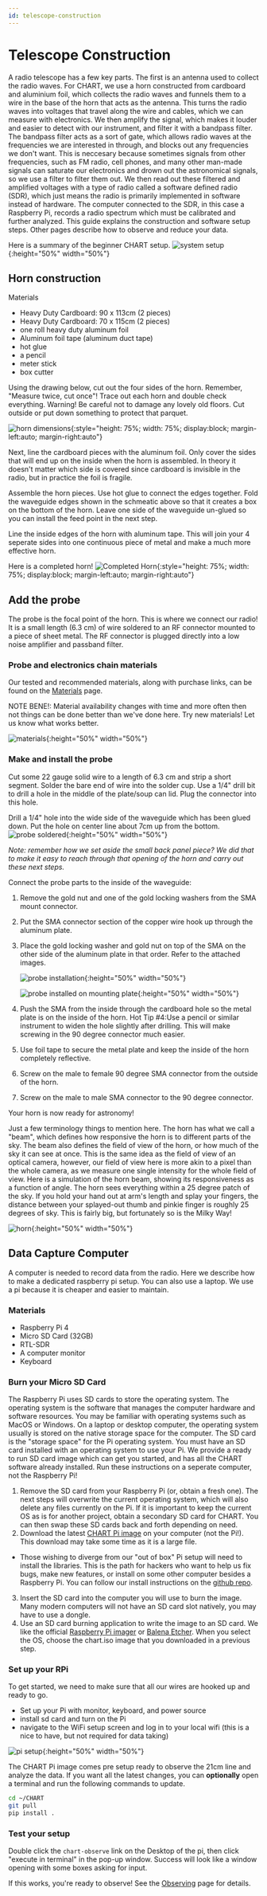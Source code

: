```yaml
---
id: telescope-construction
---
```

Telescope Construction
=====
A radio telescope has a few key parts. The first is an antenna used to collect the radio waves. For CHART, we use a horn constructed from cardboard and aluminium foil, which collects the radio waves and funnels them to a wire in the base of the horn that acts as the antenna. This turns the radio waves into voltages that travel along the wire and cables, which we can measure with electronics. We then amplify the signal, which makes it louder and easier to detect with our instrument, and filter it with a bandpass filter. The bandpass filter acts as a sort of gate, which allows radio waves at the frequencies we are interested in through, and blocks out any frequencies we don't want. This is neccesary because sometimes signals from other frequencies, such as FM radio, cell phones, and many other man-made signals can saturate our electronics and drown out the astronomical signals, so we use a filter to filter them out. We then read out these filtered and amplified voltages with a type of radio called a software defined radio (SDR), which just means the radio is primarily implemented in software instead of hardware. The computer connected to the SDR, in this case a Raspberry Pi, records a radio spectrum which must be calibrated and further analyzed. This guide explains the construction and software setup steps.  Other pages describe how to observe and reduce your data.


Here is a summary of the beginner CHART setup.
![system setup](assets/new_tele_hook_up.png){:height="50%" width="50%"}


## Horn construction
Materials
 - Heavy Duty Cardboard: 90 x 113cm (2 pieces)
 - Heavy Duty Cardboard: 70 x 115cm (2 pieces)
 - one roll heavy duty aluminum foil
 - Aluminum foil tape (aluminum duct tape)
 - hot glue
 - a pencil
 - meter stick
 - box cutter

Using the drawing below, cut out the four sides of the horn. Remember, "Measure twice, cut once"! Trace out each horn
and double check everything. Warning! Be careful not to damage any lovely old floors. Cut outside or put down something
to protect that parquet.


![horn dimensions](assets/horn_dimensions.jpg){:style="height: 75%; width: 75%; display:block; margin-left:auto; margin-right:auto"}

Next, line the cardboard pieces with the aluminum foil. Only cover the sides that will end up on the inside when the
horn is assembled. In theory it doesn't matter which
side is covered since cardboard is invisible in the radio, but in practice the foil is fragile.

Assemble the horn pieces. Use hot glue to connect the edges together. Fold the waveguide edges shown in the schmeatic
above so that it creates a box on the bottom of the horn. Leave one side of the waveguide un-glued so you can install the feed point in the next step.

Line the inside edges of the horn with aluminum tape. This will join your 4 seperate sides into one continuous piece of
metal and make a much more effective horn.

Here is a completed horn!
![Completed Horn](assets/chart.png){:style="height: 75%; width: 75%; display:block; margin-left:auto; margin-right:auto"}

## Add the probe
The probe is the focal point of the horn. This is where we connect our radio!  It is a small length (6.3 cm) of wire soldered to an RF
connector mounted to a piece of sheet metal. The RF connector is plugged directly into a low noise amplifier and
passband filter.

### Probe and electronics chain materials
Our tested and recommended materials, along with purchase links, can be found on the [Materials](materials.html) page.

NOTE BENE!: Material availability changes with time and more often then not things can be done better than we've done
here.  Try new materials! Let us know what works better.

![materials](assets/materials.png){:height="50%" width="50%"}

### Make and install the probe
Cut some 22 gauge solid wire to a length of 6.3 cm and strip a short segment. Solder the bare end of wire into the solder cup.
Use a 1/4" drill bit to drill a hole in the middle of the plate/soup can lid. Plug the connector into this hole.

 Drill a
1/4" hole into the wide side of the waveguide which has been glued down. Put the hole on center line about 7cm up from
the bottom.
![probe soldered](assets/solder.png){:height="50%" width="50%"}

*Note: remember how we set aside the small back panel piece? We did that to make it easy to reach through that opening
of the horn and carry out these next steps.*




Connect the probe parts to the inside of the waveguide:

1. Remove the gold nut and one of the gold locking washers from the SMA mount connector.
1. Put the SMA connector section of the copper wire hook up through the aluminum plate.
1. Place the gold locking washer and gold nut on top of the SMA on the other side of the aluminum plate in that order.
Refer to the attached images.

   ![probe installation](assets/metal_visual_aide.png){:height="50%" width="50%"}


   ![probe installed on mounting plate](assets/bottom_of_plate.png){:height="50%" width="50%"}

4. Push the SMA from the inside through the cardboard hole so the metal plate is on the inside of the horn.
Hot Tip #4:Use a pencil or similar instrument to widen the hole slightly after drilling. This will make screwing in the 90 degree connector much easier.
5. Use foil tape to secure the metal plate and keep the inside of the horn completely reflective.
6. Screw on the male to female 90 degree SMA connector from the outside of the horn.
7. Screw on the male to male SMA connector to the 90 degree connector.

Your horn is now ready for astronomy!

Just a few terminology things to mention here. The horn has what we call a "beam", which defines how responsive the horn is to different parts of the sky. The beam also defines the field of view of the horn, or how much of the sky it can see at once. This is the same idea as the field of view of an optical camera, however, our field of view here is more akin to a pixel than the whole camera, as we measure one single intensity for the whole field of view. Here is a simulation of the horn beam, showing its responsiveness as a function of angle. The horn sees everything within a 25 degree patch of the sky.  If you hold your hand out at arm's length and splay your fingers, the distance between your splayed-out thumb and pinkie finger is roughly 25 degrees of sky. This is fairly big, but fortunately so is the Milky Way!

![horn](assets/opt_horn.png){:height="50%" width="50%"}


## Data Capture Computer

A computer is needed to record data from the radio.  Here we describe how to make a dedicated raspberry pi setup. You
can also use a laptop. We use a pi because it is cheaper and easier to maintain.



### Materials
 - Raspberry Pi 4
 - Micro SD Card (32GB)
 - RTL-SDR
 - A computer monitor
 - Keyboard



### Burn your Micro SD Card
The Raspberry Pi uses SD cards to store the operating system. The operating system is the software that manages the computer hardware and software resources. You may be familiar with operating systems such as MacOS or Windows. On a laptop or desktop computer, the operating system usually is stored on the native storage space for the computer. The SD card is the "storage space" for the Pi operating system. You must have an SD card installed with an operating system to use your Pi. We provide a ready to run SD card image which can get you started, and has all the CHART software already installed. Run these instructions on a seperate computer, not the Raspberry Pi!

1. Remove the SD card from your Raspberry Pi (or, obtain a fresh one). The next steps will overwrite the current operating system, which will also delete any files currently on the Pi. If it is important to keep the current OS as is for another project, obtain a secondary SD card for CHART. You can then swap these SD cards back and forth depending on need.
2. Download the latest [CHART Pi image](https://galileo.sese.asu.edu/chart/) on your computer (not the Pi!). This download may take some time as it is a large file. 
  - Those wishing to diverge from our "out of box" Pi setup will need to install the libraries. This is the path for hackers who want to help us fix bugs, make new features, or install on some other computer besides a Raspberry Pi. You can follow our install instructions on the [github repo](https://github.com/astrochart/CHART).
3. Insert the SD card into the computer you will use to burn the image. Many modern computers will not have an SD card slot natively, you may have to use a dongle. 
4. Use an SD card burning application to write the image to an SD card. We like the official [Raspberry Pi imager](https://www.raspberrypi.com/software/) or [Balena Etcher](https://etcher.balena.io/). When you select the OS, choose the chart.iso image that you downloaded in a previous step. 

### Set up your RPi
To get started, we need to make sure that all our wires are hooked up and ready to go.

 - Set up your Pi with monitor, keyboard, and power source
 - install sd card and turn on the Pi
 - navigate to the WiFi setup screen and log in to your local wifi (this is a nice to have, but not required for data
   taking)

![pi setup](assets/rasp_set_up.jpeg){:height="50%" width="50%"}

The CHART Pi image comes pre setup ready to observe the 21cm line and analyze the data.
If you want all the latest changes, you can **optionally** open a terminal and run the following commands to update.
```bash
cd ~/CHART
git pull
pip install .
```

### Test your setup

Double click the `chart-observe` link on the Desktop of the pi, then click "execute in terminal" in the pop-up window. Success will look like a window opening with some boxes asking for input.


If this works, you're ready to observe! See the [Observing](Observing) page for details.
